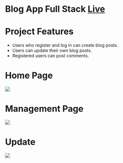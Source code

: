 <h1>Blog App Full Stack
  <a href="https://blog-full-stack-pxw7.onrender.com/blog/">Live</a>
</h1>

<h1>Project Features</h1>
<ul>
  <li>
    Users who register and log in can create blog posts.
  </li>
  <li>
    Users can update their own blog posts.
  </li>
  <li>
    Registered users can post comments.
  </li>

</ul>

<h1>Home Page</h1>
<img src="https://github.com/MertSolgun/Blog_Full_Stack/assets/115940928/6062fbe3-8750-41be-8953-4cea6e163a16">


<h1>Management Page</h1>
<img src="https://github.com/MertSolgun/Blog_Full_Stack/assets/115940928/b01aebb3-74e2-45bc-a2aa-af1a68855717">


<h1>Update</h1>
<img src="https://github.com/MertSolgun/Blog_Full_Stack/assets/115940928/323bd09b-65b1-4489-bf51-8570ff7150ce">



